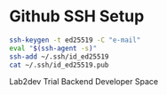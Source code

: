#   Github SSH Setup


```bash
ssh-keygen -t ed25519 -C "e-mail"
eval "$(ssh-agent -s)"
ssh-add ~/.ssh/id_ed25519
cat ~/.ssh/id_ed25519.pub
```

Lab2dev Trial Backend Developer Space